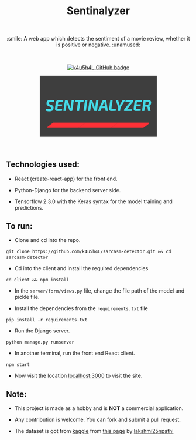 <h1 align="center">Sentinalyzer</h1></br>

<p align="center">
:smile: A web app which detects the sentiment of a movie review, whether it is positive or negative. :unamused:
</p>
<br>

<p align="center">
  <a href="https://github.com/k4u5h4L"><img alt="k4u5h4L GitHub badge" src="https://badgen.net/badge/GitHub/k4u5h4L?icon=github&color=24292e"/></a>
</p>

<p align="center">
<img width="320px" src="assets/logo.png" alt="Sentinalyzer logo"></img>
</p><br>

## Technologies used:

- React (create-react-app) for the front end.

- Python-Django for the backend server side.

- Tensorflow 2.3.0 with the Keras syntax for the model training and predictions.

## To run:

- Clone and cd into the repo.

```
git clone https://github.com/k4u5h4L/sarcasm-detector.git && cd sarcasm-detector
```

- Cd into the client and install the required dependencies

```
cd client && npm install
```

- In the `server/form/views.py` file, change the file path of the model and pickle file.

- Install the dependencies from the `requirements.txt` file

```
pip install -r requirements.txt
```

- Run the Django server.

```
python manage.py runserver
```

- In another terminal, run the front end React client.

```
npm start
```

- Now visit the location [localhost:3000](http://localhost:3000) to visit the site.

## Note:

- This project is made as a hobby and is <b>NOT</b> a commercial application.

- Any contribution is welcome. You can fork and submit a pull request.

- The dataset is got from [kaggle](https://kaggle.com) from [this page](https://www.kaggle.com/lakshmi25npathi/imdb-dataset-of-50k-movie-reviews) by [lakshmi25npathi](https://www.kaggle.com/lakshmi25npathi)

